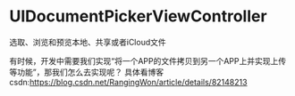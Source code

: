 # UIDocumentPickerViewController
选取、浏览和预览本地、共享或者iCloud文件

有时候，开发中需要我们实现“将一个APP的文件拷贝到另一个APP上并实现上传等功能”，那我们怎么去实现呢？
具体看博客csdn:https://blog.csdn.net/RangingWon/article/details/82148213

